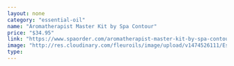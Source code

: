 ```yaml
---
layout: none
category: "essential-oil"
name: "Aromatherapist Master Kit by Spa Contour"
price: "$34.95"
link: "https://www.spaorder.com/aromatherapist-master-kit-by-spa-contour/"
image: "http://res.cloudinary.com/fleuroils/image/upload/v1474526111/Essential%20Oil/Aromatherapist_Master.jpg"
type: 
---
```

